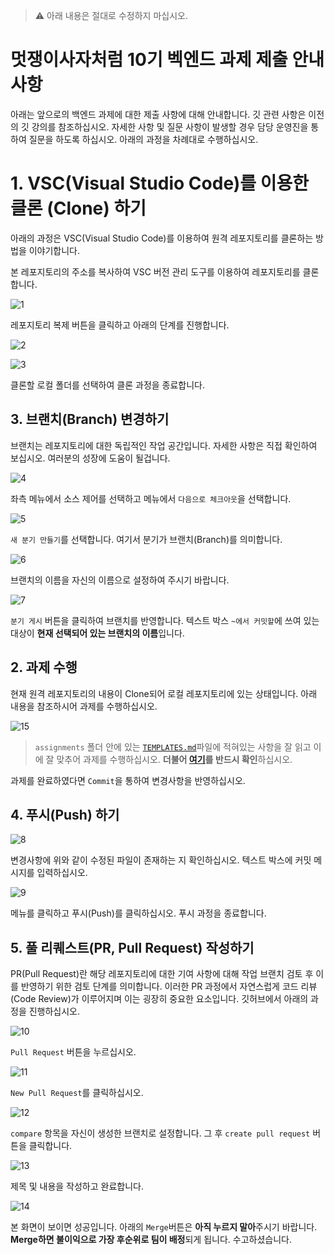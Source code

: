 >
>
> ⚠️ 아래 내용은 절대로 수정하지 마십시오.



# 멋쟁이사자처럼 10기 벡엔드 과제 제출 안내사항



아래는 앞으로의 백엔드 과제에 대한 제출 사항에 대해 안내합니다. 깃 관련 사항은 이전의 깃 강의를 참조하십시오. 자세한 사항 및 질문 사항이 발생할 경우 담당 운영진을 통하여 질문을 하도록 하십시오. 아래의 과정을 차례대로 수행하십시오.



# 1. VSC(Visual Studio Code)를 이용한 클론 (Clone) 하기



아래의 과정은 VSC(Visual Studio Code)를 이용하여 원격 레포지토리를 클론하는 방법을 이야기합니다.



본 레포지토리의 주소를 복사하여 VSC 버전 관리 도구를 이용하여 레포지토리를 클론합니다.



![1](https://raw.githubusercontent.com/Likelion-Inha-10/be-assignments-submit-practice/main/assets/images/1.png)



레포지토리 복제 버튼을 클릭하고 아래의 단계를 진행합니다.



![2](https://raw.githubusercontent.com/Likelion-Inha-10/be-assignments-submit-practice/main/assets/images/2.png)



![3](https://raw.githubusercontent.com/Likelion-Inha-10/be-assignments-submit-practice/main/assets/images/3.png)



클론할 로컬 폴더를 선택하여 클론 과정을 종료합니다.



## 3. 브랜치(Branch) 변경하기



브랜치는 레포지토리에 대한 독립적인 작업 공간입니다. 자세한 사항은 직접 확인하여 보십시오. 여러분의 성장에 도움이 될겁니다.



![4](https://raw.githubusercontent.com/Likelion-Inha-10/be-assignments-submit-practice/main/assets/images/4.png)



 좌측 메뉴에서 소스 제어를 선택하고 메뉴에서 `다음으로 체크아웃`을 선택합니다.



![5](https://raw.githubusercontent.com/Likelion-Inha-10/be-assignments-submit-practice/main/assets/images/5.png)



`새 분기 만들기`를 선택합니다. 여기서 분기가 브랜치(Branch)를 의미합니다.



![6](https://raw.githubusercontent.com/Likelion-Inha-10/be-assignments-submit-practice/main/assets/images/6.png)



브랜치의 이름을 자신의 이름으로 설정하여 주시기 바랍니다.



![7](https://raw.githubusercontent.com/Likelion-Inha-10/be-assignments-submit-practice/main/assets/images/7.png)



`분기 게시` 버튼을 클릭하여 브랜치를 반영합니다. 텍스트 박스 `~에서 커밋할`에 쓰여 있는 대상이 **현재 선택되어 있는 브랜치의 이름**입니다.



## 2. 과제 수행



현재 원격 레포지토리의 내용이 Clone되어 로컬 레포지토리에 있는 상태입니다. 아래 내용을 참조하시어 과제를 수행하십시오.



![15](https://raw.githubusercontent.com/Likelion-Inha-10/be-assignments-submit-practice/main/assets/images/15.png)



> `assignments` 폴더 안에 있는 [`TEMPLATES.md`](https://github.com/Likelion-Inha-10/be-assignments-submit-practice/blob/main/assignments/TEMPLATE.md)파일에 적혀있는 사항을 잘 읽고 이에 잘 맞추어 과제를 수행하십시오. **더불어 [여기](https://www.notion.so/likelioninha/9bd254807acc42d99c2a83b88e83e175)를 반드시 확인**하십시오.



과제를 완료하였다면 `Commit`을 통하여 변경사항을 반영하십시오.



## 4. 푸시(Push) 하기



![8](https://raw.githubusercontent.com/Likelion-Inha-10/be-assignments-submit-practice/main/assets/images/8.png)



변경사항에 위와 같이 수정된 파일이 존재하는 지 확인하십시오. 텍스트 박스에 커밋 메시지를 입력하십시오.



![9](https://raw.githubusercontent.com/Likelion-Inha-10/be-assignments-submit-practice/main/assets/images/9.png)



메뉴를 클릭하고 푸시(Push)를 클릭하십시오. 푸시 과정을 종료합니다.



## 5. 풀 리퀘스트(PR, Pull Request) 작성하기



PR(Pull Request)란 해당 레포지토리에 대한 기여 사항에 대해 작업 브랜치 검토 후 이를 반영하기 위한 검토 단계를 의미합니다. 이러한 PR 과정에서 자연스럽게 코드 리뷰(Code Review)가 이루어지며 이는 굉장히 중요한 요소입니다. 깃허브에서 아래의 과정을 진행하십시오.



![10](https://raw.githubusercontent.com/Likelion-Inha-10/be-assignments-submit-practice/main/assets/images/10.png)



`Pull Request` 버튼을 누르십시오.



![11](https://raw.githubusercontent.com/Likelion-Inha-10/be-assignments-submit-practice/main/assets/images/11.png)



`New Pull Request`를 클릭하십시오.



![12](https://raw.githubusercontent.com/Likelion-Inha-10/be-assignments-submit-practice/main/assets/images/12.png)



`compare` 항목을 자신이 생성한 브랜치로 설정합니다. 그 후 `create pull request` 버튼을 클릭합니다.



![13](https://raw.githubusercontent.com/Likelion-Inha-10/be-assignments-submit-practice/main/assets/images/13.png)



제목 및 내용을 작성하고 완료합니다.



![14](https://raw.githubusercontent.com/Likelion-Inha-10/be-assignments-submit-practice/main/assets/images/14.png)



본 화면이 보이면 성공입니다. 아래의 `Merge`버튼은 **아직 누르지 말아**주시기 바랍니다. **Merge하면 불이익으로 가장 후순위로 팀이 배정**되게 됩니다. 수고하셨습니다.

